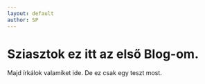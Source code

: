```yaml
---
layout: default
author: SP
---
```


# Sziasztok ez itt az első Blog-om. 

Majd írkálok valamiket ide. De ez csak egy teszt most. 

